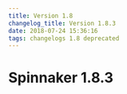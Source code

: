 ```yaml
---
title: Version 1.8
changelog_title: Version 1.8.3
date: 2018-07-24 15:36:16 
tags: changelogs 1.8 deprecated
---
```

# Spinnaker 1.8.3
<script src="https://gist.github.com/spinnaker-release/ce8fff410c1cc1ac0ad6fba074b5e70c.js"/>